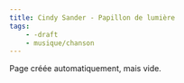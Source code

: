 ```yaml
---
title: Cindy Sander - Papillon de lumière
tags:
    - -draft
    - musique/chanson
---
```


Page créée automatiquement, mais vide.
